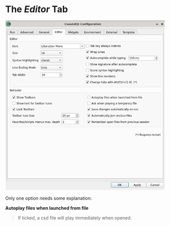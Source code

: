 
# The *Editor* Tab

![editor tab](img/config_editor.png)   

Only one option needs some explanation:   

**Autoplay files when launched from file** 

> If ticked, a csd file will play immediately when opened.   
